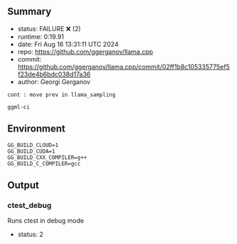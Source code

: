 ## Summary

- status:  FAILURE ❌ (2)
- runtime: 0:19.91
- date:    Fri Aug 16 13:31:11 UTC 2024
- repo:    https://github.com/ggerganov/llama.cpp
- commit:  https://github.com/ggerganov/llama.cpp/commit/02ff1b8c105335775ef5f23de4b6bdc038d17a36
- author:  Georgi Gerganov
```
cont : move prev in llama_sampling

ggml-ci
```

## Environment

```
GG_BUILD_CLOUD=1
GG_BUILD_CUDA=1
GG_BUILD_CXX_COMPILER=g++
GG_BUILD_C_COMPILER=gcc
```

## Output

### ctest_debug

Runs ctest in debug mode
- status: 2
```

```

